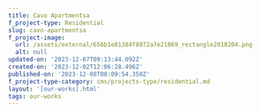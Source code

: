 ```yaml
---
title: Cavo Apartmentsa
f_project-type: Residential
slug: cavo-apartmentsa
f_project-image:
  url: /assets/external/656b1e81384f8972a7e21869_rectangle2018204.png
  alt: null
updated-on: '2023-12-07T09:13:44.092Z'
created-on: '2023-12-02T12:06:28.496Z'
published-on: '2023-12-08T08:09:54.350Z'
f_project-type-category: cms/projects-type/residential.md
layout: '[our-works].html'
tags: our-works
---
```



